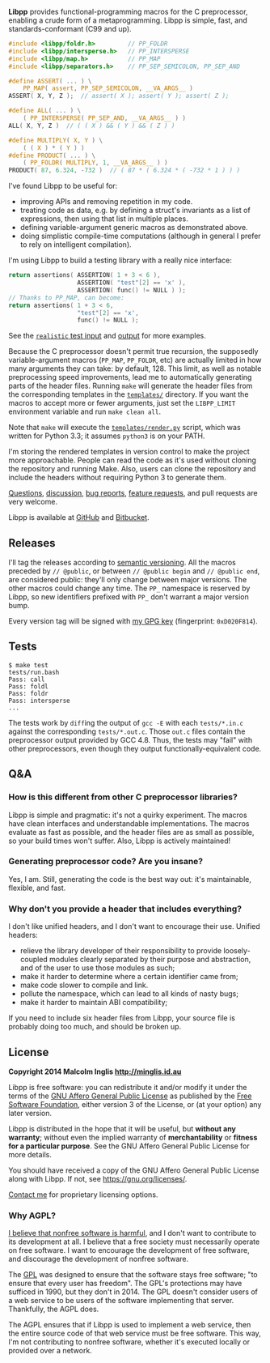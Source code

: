 
**Libpp** provides functional-programming macros for the C preprocessor, enabling a crude form of a metaprogramming. Libpp is simple, fast, and standards-conformant (C99 and up).

``` c
#include <libpp/foldr.h>         // PP_FOLDR
#include <libpp/intersperse.h>   // PP_INTERSPERSE
#include <libpp/map.h>           // PP_MAP
#include <libpp/separators.h>    // PP_SEP_SEMICOLON, PP_SEP_AND

#define ASSERT( ... ) \
    PP_MAP( assert, PP_SEP_SEMICOLON, __VA_ARGS__ )
ASSERT( X, Y, Z );  // assert( X ); assert( Y ); assert( Z );

#define ALL( ... ) \
    ( PP_INTERSPERSE( PP_SEP_AND, __VA_ARGS__ ) )
ALL( X, Y, Z )  // ( ( X ) && ( Y ) && ( Z ) )

#define MULTIPLY( X, Y ) \
    ( ( X ) * ( Y ) )
#define PRODUCT( ... ) \
    ( PP_FOLDR( MULTIPLY, 1, __VA_ARGS__ ) )
PRODUCT( 87, 6.324, -732 )  // ( 87 * ( 6.324 * ( -732 * 1 ) ) )
```

I've found Libpp to be useful for:

- improving APIs and removing repetition in my code.
- treating code as data, e.g. by defining a struct's invariants as a list of expressions, then using that list in multiple places.
- defining variable-argument generic macros as demonstrated above.
- doing simplistic compile-time computations (although in general I prefer to rely on intelligent compilation).

I'm using Libpp to build a testing library with a really nice interface:

``` c
return assertions( ASSERTION( 1 + 3 < 6 ),
                   ASSERTION( "test"[2] == 'x' ),
                   ASSERTION( func() != NULL ) );
// Thanks to PP_MAP, can become:
return assertions( 1 + 3 < 6,
                   "test"[2] == 'x',
                   func() != NULL );
```

See the [`realistic` test input](tests/realistic.in.c) and [output](tests/realistic.out.c) for more examples.

Because the C preprocessor doesn't permit true recursion, the supposedly variable-argument macros (`PP_MAP`, `PP_FOLDR`, etc) are actually limited in how many arguments they can take: by default, 128. This limit, as well as notable preprocessing speed improvements, lead me to automatically generating parts of the header files. Running `make` will generate the header files from the corresponding templates in the [`templates/`](templates/) directory. If you want the macros to accept more or fewer arguments, just set the `LIBPP_LIMIT` environment variable and run `make clean all`.

Note that `make` will execute the [`templates/render.py`](templates/render.py) script, which was written for Python 3.3; it assumes `python3` is on your PATH.

I'm storing the rendered templates in version control to make the project more approachable. People can read the code as it's used without cloning the repository and running Make. Also, users can clone the repository and include the headers without requiring Python 3 to generate them.

[Questions](https://github.com/mcinglis/libpp/labels/question), [discussion](https://github.com/mcinglis/libpp/labels/discussion), [bug reports](https://github.com/mcinglis/libpp/labels/bug), [feature requests](https://github.com/mcinglis/libpp/labels/enhancement), and pull requests are very welcome.

Libpp is available at [GitHub](https://github.com/mcinglis/libpp) and [Bitbucket](https://bitbucket.org/mcinglis/libpp).


## Releases

I'll tag the releases according to [semantic versioning](http://semver.org/spec/v2.0.0.html). All the macros preceded by `// @public`, or between `// @public begin` and `// @public end`, are considered public: they'll only change between major versions. The other macros could change any time. The `PP_` namespace is reserved by Libpp, so new identifiers prefixed with `PP_` don't warrant a major version bump.

Every version tag will be signed with [my GPG key](http://pool.sks-keyservers.net/pks/lookup?op=vindex&search=0xD020F814) (fingerprint: `0xD020F814`).


## Tests

```
$ make test
tests/run.bash
Pass: call
Pass: foldl
Pass: foldr
Pass: intersperse
...
```

The tests work by `diff`ing the output of `gcc -E` with each `tests/*.in.c` against the corresponding `tests/*.out.c`. Those `out.c` files contain the preprocessor output provided by GCC 4.8. Thus, the tests may "fail" with other preprocessors, even though they output functionally-equivalent code.


## Q&A

### How is this different from other C preprocessor libraries?

Libpp is simple and pragmatic: it's not a quirky experiment. The macros have clean interfaces and understandable implementations. The macros evaluate as fast as possible, and the header files are as small as possible, so your build times won't suffer. Also, Libpp is actively maintained!

### Generating preprocessor code? Are you insane?

Yes, I am. Still, generating the code is the best way out: it's maintainable, flexible, and fast.

### Why don't you provide a header that includes everything?

I don't like unified headers, and I don't want to encourage their use. Unified headers:

- relieve the library developer of their responsibility to provide loosely-coupled modules clearly separated by their purpose and abstraction, and of the user to use those modules as such;
- make it harder to determine where a certain identifier came from;
- make code slower to compile and link.
- pollute the namespace, which can lead to all kinds of nasty bugs;
- make it harder to maintain ABI compatibility;

If you need to include six header files from Libpp, your source file is probably doing too much, and should be broken up.


## License

**Copyright 2014 Malcolm Inglis <http://minglis.id.au>**

Libpp is free software: you can redistribute it and/or modify it under the terms of the [GNU Affero General Public License](https://gnu.org/licenses/agpl.html) as published by the [Free Software Foundation](https://fsf.org), either version 3 of the License, or (at your option) any later version.

Libpp is distributed in the hope that it will be useful, but **without any warranty**; without even the implied warranty of **merchantability** or **fitness for a particular purpose**. See the GNU Affero General Public License for more details.

You should have received a copy of the GNU Affero General Public License along with Libpp. If not, see <https://gnu.org/licenses/>.

[Contact me](mailto:me@minglis.id.au) for proprietary licensing options.

### Why AGPL?

[I believe that nonfree software is harmful](http://minglis.id.au/blog/2014/04/09/free-software-free-society.html), and I don't want to contribute to its development at all. I believe that a free society must necessarily operate on free software. I want to encourage the development of free software, and discourage the development of nonfree software.

The [GPL](https://gnu.org/licenses/gpl.html) was designed to ensure that the software stays free software; "to ensure that every user has freedom". The GPL's protections may have sufficed in 1990, but they don't in 2014. The GPL doesn't consider users of a web service to be users of the software implementing that server. Thankfully, the AGPL does.

The AGPL ensures that if Libpp is used to implement a web service, then the entire source code of that web service must be free software. This way, I'm not contributing to nonfree software, whether it's executed locally or provided over a network.

